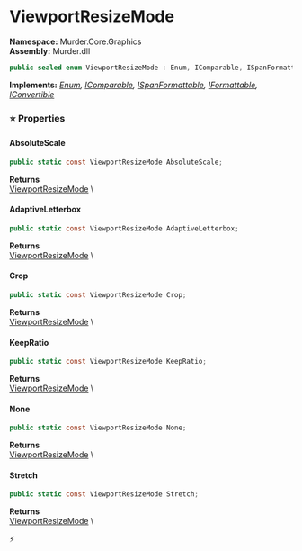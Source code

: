 # ViewportResizeMode

**Namespace:** Murder.Core.Graphics \
**Assembly:** Murder.dll

```csharp
public sealed enum ViewportResizeMode : Enum, IComparable, ISpanFormattable, IFormattable, IConvertible
```

**Implements:** _[Enum](https://learn.microsoft.com/en-us/dotnet/api/System.Enum?view=net-7.0), [IComparable](https://learn.microsoft.com/en-us/dotnet/api/System.IComparable?view=net-7.0), [ISpanFormattable](https://learn.microsoft.com/en-us/dotnet/api/System.ISpanFormattable?view=net-7.0), [IFormattable](https://learn.microsoft.com/en-us/dotnet/api/System.IFormattable?view=net-7.0), [IConvertible](https://learn.microsoft.com/en-us/dotnet/api/System.IConvertible?view=net-7.0)_

### ⭐ Properties
#### AbsoluteScale
```csharp
public static const ViewportResizeMode AbsoluteScale;
```

**Returns** \
[ViewportResizeMode](../../../Murder/Core/Graphics/ViewportResizeMode.html) \
#### AdaptiveLetterbox
```csharp
public static const ViewportResizeMode AdaptiveLetterbox;
```

**Returns** \
[ViewportResizeMode](../../../Murder/Core/Graphics/ViewportResizeMode.html) \
#### Crop
```csharp
public static const ViewportResizeMode Crop;
```

**Returns** \
[ViewportResizeMode](../../../Murder/Core/Graphics/ViewportResizeMode.html) \
#### KeepRatio
```csharp
public static const ViewportResizeMode KeepRatio;
```

**Returns** \
[ViewportResizeMode](../../../Murder/Core/Graphics/ViewportResizeMode.html) \
#### None
```csharp
public static const ViewportResizeMode None;
```

**Returns** \
[ViewportResizeMode](../../../Murder/Core/Graphics/ViewportResizeMode.html) \
#### Stretch
```csharp
public static const ViewportResizeMode Stretch;
```

**Returns** \
[ViewportResizeMode](../../../Murder/Core/Graphics/ViewportResizeMode.html) \


⚡